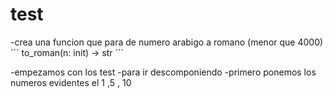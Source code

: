 # test 

-crea una funcion que para de numero arabigo a romano (menor que 4000)
´´´
to_roman(n: init) -> str
´´´

-empezamos con los test 
-para ir descomponiendo 
-primero ponemos los numeros evidentes el 1 ,5 , 10 

